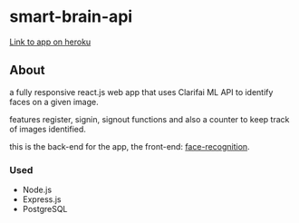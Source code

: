 # smart-brain-api

[Link to app on heroku](https://smart-brain-eugene3231.herokuapp.com/)

## About
a fully responsive react.js web app that uses Clarifai ML API to identify faces on a given image.

features register, signin, signout functions and also a counter to keep track of images identified.

this is the back-end for the app, the front-end: [face-recognition](https://github.com/eugene3231/face-recognition).
### Used
* Node.js
* Express.js
* PostgreSQL

